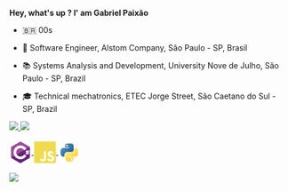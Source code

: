**Hey, what's up ? I' am Gabriel Paixão**

- 🇧🇷   00s          

- 💼  Software Engineer, Alstom Company, São Paulo - SP, Brasil

- 📚  Systems Analysis and Development, University Nove de Julho, São Paulo - SP, Brazil 

- 🎓 Technical mechatronics, ETEC Jorge Street, São Caetano do Sul - SP, Brazil

<div align="left">
  <a href="https://github.com/gabrielpaixaors">
  <img height="180em" src="https://github-readme-stats.vercel.app/api/top-langs/?username=Paxxao&layout=compact&langs_count=7&theme=dark"/>
  <img height="180em" src="https://github-readme-stats.vercel.app/api?username=Paxxao&show_icons=true&theme=dark&include_all_commits=true&count_private=true"/>
</div>
  
  <div style="display: inline_block"><br>
  <img align="center" alt="px-Csharp" height="40" width="40" src="https://raw.githubusercontent.com/devicons/devicon/master/icons/csharp/csharp-original.svg">
  <img align="center" alt="px-Js" height="40" width="40" src="https://raw.githubusercontent.com/devicons/devicon/master/icons/javascript/javascript-plain.svg">
  <img align="center" alt="px-python" height="40" width="40" src="https://raw.githubusercontent.com/devicons/devicon/master/icons/python/python-original.svg">

</div>

<div>  <br>
<!--  <a href="https://instagram.com/Paxxao_" target="_blank"><img src="https://img.shields.io/badge/-Instagram-%23E4405F?style=for-the-badge&logo=instagram&logoColor=white" target="_blank"></a> -->
  <a href="https://www.linkedin.com/in/gabrielpaixãors/" target="_blank"><img src="https://img.shields.io/badge/-LinkedIn-%230077B5?style=for-the-badge&logo=linkedin&logoColor=white" width="120" target="_blank"></a> 
 
 
</div>
  

<!---
Paxxao/Paxxao is a ✨ special ✨ repository because its `README.md` (this file) appears on your GitHub profile.
You can click the Preview link to take a look at your changes.
--->
